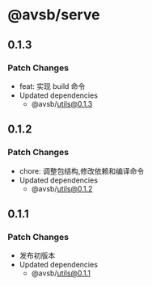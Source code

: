 # @avsb/serve

## 0.1.3

### Patch Changes

- feat: 实现 build 命令
- Updated dependencies
  - @avsb/utils@0.1.3

## 0.1.2

### Patch Changes

- chore: 调整包结构,修改依赖和编译命令
- Updated dependencies
  - @avsb/utils@0.1.2

## 0.1.1

### Patch Changes

- 发布初版本
- Updated dependencies
  - @avsb/utils@0.1.1
